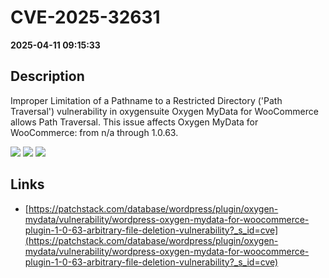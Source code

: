 # CVE-2025-32631

**2025-04-11 09:15:33**

## Description
Improper Limitation of a Pathname to a Restricted Directory ('Path Traversal') vulnerability in oxygensuite Oxygen MyData for WooCommerce allows Path Traversal. This issue affects Oxygen MyData for WooCommerce: from n/a through 1.0.63.

![](https://img.shields.io/static/v1?label=Score&message=8.6&color=red)
![](https://img.shields.io/static/v1?label=Severity&message=HIGH&color=red)
![](https://img.shields.io/static/v1?label=CWE&message=Traversal&color=green)

## Links
- [https://patchstack.com/database/wordpress/plugin/oxygen-mydata/vulnerability/wordpress-oxygen-mydata-for-woocommerce-plugin-1-0-63-arbitrary-file-deletion-vulnerability?_s_id=cve](https://patchstack.com/database/wordpress/plugin/oxygen-mydata/vulnerability/wordpress-oxygen-mydata-for-woocommerce-plugin-1-0-63-arbitrary-file-deletion-vulnerability?_s_id=cve)
